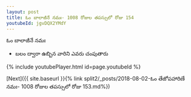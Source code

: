 ```yaml
---
layout: post
title: ఓం బాలాజీనే నమః- 1008 రోజుల తపస్సులో రోజు 154
youtubeId: jgvDQX2YMdY
---
```

 
 
 ఓం బాలాజీనే నమః  
 
 -  బలం ద్వారా ఉబ్బిన వారిని ఎవరు చంపుతారు 
 
  
 
  
 
 
 
 
 
 


{% include youtubePlayer.html id=page.youtubeId %}
 
[Next]({{ site.baseurl }}{% link  split2/_posts/2018-08-02-ఓం తేజోపహారిణే నమః- 1008 రోజుల తపస్సులో రోజు 153.md%})
 
